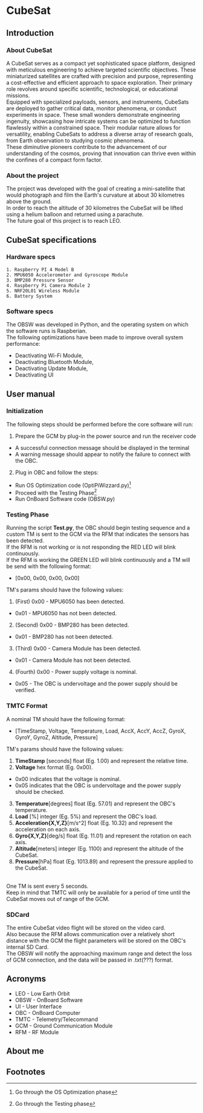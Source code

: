 # CubeSat

## Introduction

### About CubeSat

A CubeSat serves as a compact yet sophisticated space platform, designed with meticulous engineering to achieve targeted scientific objectives. These miniaturized satellites are crafted with precision and purpose, representing a cost-effective and efficient approach to space exploration. Their primary role revolves around specific scientific, technological, or educational missions. <br>
Equipped with specialized payloads, sensors, and instruments, CubeSats are deployed to gather critical data, monitor phenomena, or conduct experiments in space. These small wonders demonstrate engineering ingenuity, showcasing how intricate systems can be optimized to function flawlessly within a constrained space. Their modular nature allows for versatility, enabling CubeSats to address a diverse array of research goals, from Earth observation to studying cosmic phenomena. <br>
These diminutive pioneers contribute to the advancement of our understanding of the cosmos, proving that innovation can thrive even within the confines of a compact form factor.

### About the project

The project was developed with the goal of creating a mini-satellite that would photograph and film the Earth's curvature at about 30 kilometres above the ground. <br>
In order to reach the altitude of 30 kilometres the CubeSat will be lifted using a helium balloon and returned using a parachute. <br>
The future goal of this project is to reach LEO.

## CubeSat specifications

### Hardware specs

    1. Raspberry PI 4 Model B
    2. MPU6050 Accelerometer and Gyroscope Module
    3. BMP280 Pressure Sensor
    4. Raspberry Pi Camera Module 2
    5. NRF20L01 Wireless Module
    6. Battery System 

### Software specs

The OBSW was developed in Python, and the operating system on which the software runs is Raspberian. <br>
The following optimizations have been made to improve overall system performance:

- Deactivating Wi-Fi Module,
- Deactivating Bluetooth Module,
- Deactivating Update Module,
- Deactivating UI


## User manual

### Initialization
The following steps should be performed before the core software will run:

1. Prepare the GCM by plug-in the power source and run the receiver code

- A successful connection message should be displayed in the terminal
- A warning message should appear to notify the failure to connect with the OBC.

2. Plug in OBC and follow the steps:

- Run OS Optimization code (OptiPiWizzard.py)[^1]
- Proceed with the Testing Phase[^2]
- Run OnBoard Software code (OBSW.py)


### Testing Phase

Running the script <b>Test.py</b>, the OBC should begin testing sequence and a custom TM is sent to the GCM via the RFM that indicates the sensors has been detected. <br>
If the RFM is not working or is not responding the RED LED will blink continuously.<br>
If the RFM is working the GREEN LED will blink continuously and a TM will be send with the following format:

- [0x00, 0x00, 0x00, 0x00]

TM's params should have the following values:

1. (First) 0x00 - MPU6050 has been detected.

- 0x01 - MPU6050 has not been detected.

2. (Second) 0x00 - BMP280 has been detected.

- 0x01 - BMP280 has not been detected.

3. (Third) 0x00 - Camera Module has been detected.

- 0x01 - Camera Module has not been detected.

4. (Fourth) 0x00 - Power supply voltage is nominal.

- 0x05 - The OBC is undervoltage and the power supply should be verified.

### TMTC Format

A nominal TM should have the following format:

- [TimeStamp, Voltage, Temperature, Load, AccX, AccY, AccZ, GyroX, GyroY, GyroZ, Altitude, Pressure]

TM's params should have the following values:

1. <b>TimeStamp</b> [seconds] float (Eg. 1.00) and represent the relative time. 
2. <b>Voltage</b> hex format (Eg. 0x00).

- 0x00 indicates that the voltage is nominal.
- 0x05 indicates that the OBC is undervoltage and the power supply should be checked.

3. <b>Temperature</b>[degrees] float (Eg. 57.01) and represent the OBC's temperature.
4. <b>Load</b> [%] integer (Eg. 5%) and represent the OBC's load.
5. <b>Acceleration{X,Y,Z}</b>[m/s^2] float (Eg. 10.32) and represent the acceleration on each axis.
6. <b>Gyro{X,Y,Z}</b>[deg/s] float (Eg. 11.01) and represent the rotation on each axis.
7. <b>Altitude</b>[meters] integer (Eg. 1100) and represent the altitude of the CubeSat.
8. <b>Pressure</b>[hPa] float (Eg. 1013.89) and represent the pressure applied to the CubeSat. <br>

<br>
One TM is sent every 5 seconds. <br>
Keep in mind that TMTC will only be available for a period of time until the CubeSat moves out of range of the GCM.

### SDCard

The entire CubeSat video flight will be stored on the video card. <br>
Also because the RFM allows communication over a relatively short distance with the GCM the flight parameters will be stored on the OBC's internal SD Card. <br>
The OBSW will notify the approaching maximum range and detect the loss of GCM connection, and the data will be passed in .txt(???) format. <br>

## Acronyms

- LEO - Low Earth Orbit
- OBSW - OnBoard Software
- UI - User Interface
- OBC - OnBoard Computer
- TMTC - Telemetry/Telecommand
- GCM - Ground Communication Module
- RFM - RF Module 

## About me

## Footnotes
[^1]: Go through the OS Optimization phase
[^2]: Go through the Testing phase


